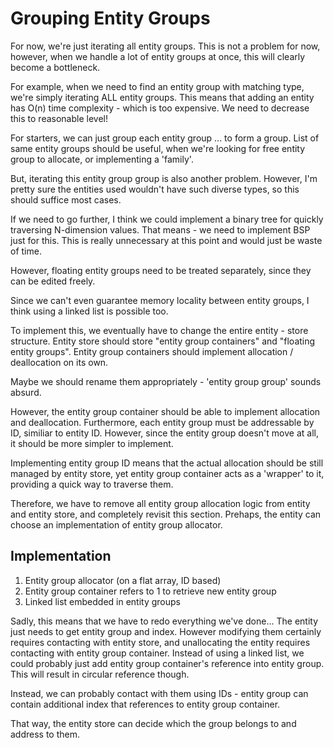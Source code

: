 # Grouping Entity Groups
For now, we're just iterating all entity groups. This is not a problem for
now, however, when we handle a lot of entity groups at once, this will clearly
become a bottleneck.

For example, when we need to find an entity group with matching type, we're
simply iterating ALL entity groups. This means that adding an entity has O(n)
time complexity - which is too expensive. We need to decrease this to reasonable
level!

For starters, we can just group each entity group ... to form a group.
List of same entity groups should be useful, when we're looking for free
entity group to allocate, or implementing a 'family'.

But, iterating this entity group group is also another problem. However, I'm
pretty sure the entities used wouldn't have such diverse types, so this should
suffice most cases.

If we need to go further, I think we could implement a binary tree for quickly
traversing N-dimension values. That means - we need to implement BSP just for
this. This is really unnecessary at this point and would just be waste of time.

However, floating entity groups need to be treated separately, since they can
be edited freely.

Since we can't even guarantee memory locality between entity groups, I think
using a linked list is possible too.


To implement this, we eventually have to change the entire entity - store
structure. Entity store should store "entity group containers" and "floating
entity groups". Entity group containers should implement allocation /
deallocation on its own.

Maybe we should rename them appropriately - 'entity group group' sounds absurd.

However, the entity group container should be able to implement allocation and
deallocation. Furthermore, each entity group must be addressable by ID,
similiar to entity ID. However, since the entity group doesn't move at all,
it should be more simpler to implement.

Implementing entity group ID means that the actual allocation should be still
managed by entity store, yet entity group container acts as a 'wrapper' to it,
providing a quick way to traverse them.

Therefore, we have to remove all entity group allocation logic from entity and
entity store, and completely revisit this section. Prehaps, the entity can
choose an implementation of entity group allocator.

## Implementation
1. Entity group allocator (on a flat array, ID based)
2. Entity group container refers to 1 to retrieve new entity group
3. Linked list embedded in entity groups

Sadly, this means that we have to redo everything we've done... The entity just
needs to get entity group and index. However modifying them certainly requires
contacting with entity store, and unallocating the entity requires contacting
with entity group container. Instead of using a linked list, we could probably
just add entity group container's reference into entity group. This will result
in circular reference though.

Instead, we can probably contact with them using IDs - entity group can contain
additional index that references to entity group container.

That way, the entity store can decide which the group belongs to and address
to them.
